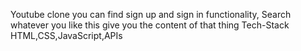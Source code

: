 Youtube clone you can find sign up and sign in functionality, Search whatever you like this give you the content of that thing
Tech-Stack HTML,CSS,JavaScript,APIs
